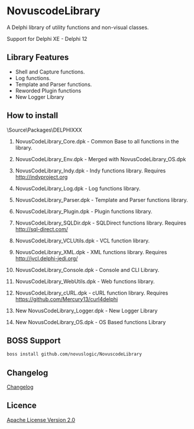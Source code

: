 NovuscodeLibrary
================

A Delphi library of utility functions and non-visual classes.

Support for Delphi XE - Delphi 12

Library Features
----------------

* Shell and Capture functions.
* Log functions.
* Template and Parser functions.
* Reworded Plugin functions
* New Logger Library

How to install
--------------

\Source\Packages\DELPHIXXX 

1. NovusCodeLibrary_Core.dpk - Common Base to all functions in the library.

2. NovusCodeLibrary_Env.dpk - Merged with NovusCodeLibrary_OS.dpk 

3. NovusCodeLibrary_Indy.dpk - Indy functions library. Requires http://indyproject.org

4. NovusCodeLibrary_Log.dpk - Log functions library.

5. NovusCodeLibrary_Parser.dpk - Template and Parser functions library.

6. NovusCodeLibrary_Plugin.dpk - Plugin functions library.

7. NovusCodeLibrary_SQLDir.dpk - SQLDirect functions library. Requires http://sql-direct.com/

8. NovusCodeLibrary_VCLUtils.dpk - VCL function library.

9. NovusCodeLibrary_XML.dpk - XML functions library. Requires http://jvcl.delphi-jedi.org/

10. NovusCodeLibrary_Console.dpk - Console and CLI Library.

11. NovusCodeLibrary_WebUtils.dpk - Web functions library.

12. NovusCodeLibrary_cURL.dpk - cURL function library. Requires https://github.com/Mercury13/curl4delphi

13. New NovusCodeLibrary_Logger.dpk - New Logger Library

14. New NovusCodeLibrary_OS.dpk - OS Based functions Library

BOSS Support
------------

```bash
boss install github.com/novuslogic/NovuscodeLibrary
```


Changelog
---------

[Changelog](https://github.com/novuslogic/NovuscodeLibrary/blob/master/Changelog.md)


Licence
-------
[Apache License Version 2.0](LICENSE)









